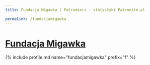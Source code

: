 ```yaml
---
title: Fundacja Migawka | Patromierz - statystyki Patronite.pl

permalink: /fundacjamigawka
---
```


# [Fundacja Migawka](https://patronite.pl/fundacjamigawka)

{% include profile.md name="fundacjamigawka" prefix="f" %}
